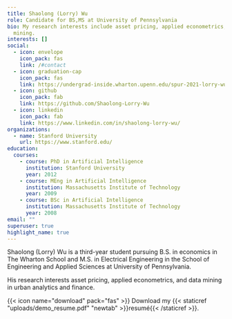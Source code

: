 ```yaml
---
title: Shaolong (Lorry) Wu
role: Candidate for BS,MS at University of Pennsylvania
bio: My research interests include asset pricing, applied econometrics, and data
  mining.
interests: []
social:
  - icon: envelope
    icon_pack: fas
    link: /#contact
  - icon: graduation-cap
    icon_pack: fas
    link: https://undergrad-inside.wharton.upenn.edu/spur-2021-lorry-wu/
  - icon: github
    icon_pack: fab
    link: https://github.com/Shaolong-Lorry-Wu
  - icon: linkedin
    icon_pack: fab
    link: https://www.linkedin.com/in/shaolong-lorry-wu/
organizations:
  - name: Stanford University
    url: https://www.stanford.edu/
education:
  courses:
    - course: PhD in Artificial Intelligence
      institution: Stanford University
      year: 2012
    - course: MEng in Artificial Intelligence
      institution: Massachusetts Institute of Technology
      year: 2009
    - course: BSc in Artificial Intelligence
      institution: Massachusetts Institute of Technology
      year: 2008
email: ""
superuser: true
highlight_name: true
---
```

Shaolong (Lorry) Wu is a third-year student pursuing B.S. in economics in The Wharton School and M.S. in Electrical Engineering in the School of Engineering and Applied Sciences at University of Pennsylvania.

His research interests asset pricing, applied econometrics, and data mining in urban analytics and finance.

{{< icon name="download" pack="fas" >}} Download my {{< staticref "uploads/demo_resume.pdf" "newtab" >}}resumé{{< /staticref >}}.